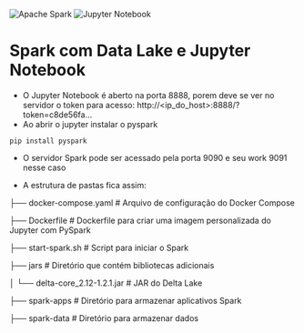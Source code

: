 ![Apache Spark](https://img.shields.io/badge/Apache%20Spark-FDEE21?style=flat-square&logo=apachespark&logoColor=black)
![Jupyter Notebook](https://img.shields.io/badge/jupyter-%23FA0F00.svg?style=for-the-badge&logo=jupyter&logoColor=white)

# Spark com Data Lake e Jupyter Notebook

- O Jupyter Notebook é aberto na porta 8888, porem deve se ver no servidor o token para acesso:
http://<ip_do_host>:8888/?token=c8de56fa...
- Ao abrir o jupyter instalar o pyspark

```
pip install pyspark
```

- O servidor Spark pode ser acessado pela porta 9090 e seu work 9091 nesse caso

* A estrutura de pastas fica assim:

 
├── docker-compose.yaml # Arquivo de configuração do Docker Compose 

├── Dockerfile # Dockerfile para criar uma imagem personalizada do Jupyter com PySpark 

├── start-spark.sh # Script para iniciar o Spark

├── jars # Diretório que contém bibliotecas adicionais

│ └── delta-core_2.12-1.2.1.jar # JAR do Delta Lake 

├── spark-apps # Diretório para armazenar aplicativos Spark 

├── spark-data # Diretório para armazenar dados
